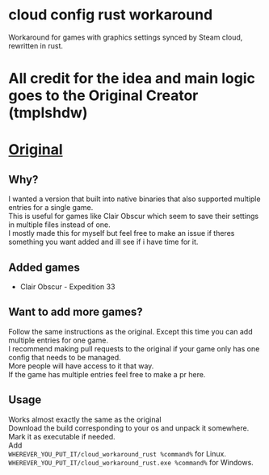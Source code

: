 # cloud config rust workaround
Workaround for games with graphics settings synced by Steam cloud, rewritten in rust.
# All credit for the idea and main logic goes to the Original Creator (tmplshdw)
# [Original](https://github.com/tmplshdw/cloud_config_workaround)

## Why?
I wanted a version that built into native binaries that also supported multiple entries for a single game.  
This is useful for games like Clair Obscur which seem to save their settings in multiple files instead of one.  
I mostly made this for myself but feel free to make an issue if theres something you want added and ill see if i have time for it.  

## Added games
* Clair Obscur - Expedition 33

## Want to add more games?
Follow the same instructions as the original. Except this time you can add multiple entries for one game.  
I recommend making pull requests to the original if your game only has one config that needs to be managed.  
More people will have access to it that way.  
If the game has multiple entries feel free to make a pr here.  

## Usage
Works almost exactly the same as the original  
Download the build corresponding to your os and unpack it somewhere.  
Mark it as executable if needed.  
Add  
`WHEREVER_YOU_PUT_IT/cloud_workaround_rust %command%` for Linux.  
`WHEREVER_YOU_PUT_IT/cloud_workaround_rust.exe %command%` for Windows.  


